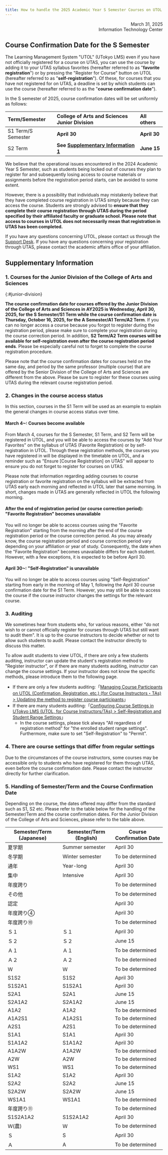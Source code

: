 ```yaml
---
title: How to handle the 2025 Academic Year S Semester Courses on UTOL
---
```


<div style="text-align: right;">
<span>March 31, 2025</span><br />
<span>Information Technology Center</span><br />
</div>

## Course Confirmation Date for the S Semester

The Learning Management System "UTOL" (UTokyo LMS) even if you have not officially registered for a course on UTAS, you can use the course by adding it to your UTAS syllabus favorites (hereafter referred to as "**favorite registration**") or by pressing the "Register for Course" button on UTOL (hereafter referred to as "**self-registration**"). Of these, for courses that you have not registered for on UTAS, a deadline is set by which students can use the course (hereafter referred to as the "**course confirmation date**").

In the S semester of 2025, course confirmation dates will be set uniformly as follows:

| Term/Semester      | College of Arts and Sciences Junior Division            | All others   |
| :----------------- | :------------------------------------------------------ | :----------- |
| S1 Term/S Semester | **April 30**                                            | **April 30** |
| S2 Term            | **See [Supplementary Information 1](#junior-division)** | **June 15**  |

We believe that the operational issues encountered in the 2024 Academic Year S Semester, such as students being locked out of courses they plan to register for and subsequently losing access to course materials or assignments before the registration period starts, can be avoided to some extent.

However, there is a possibility that individuals may mistakenly believe that they have completed course registration in UTAS simply because they can access the course. Students are strongly advised to **ensure that they complete their course registration through UTAS during the period specified by their affiliated faculty or graduate school. Please note that access to courses in UTOL does not necessarily mean that registration in UTAS has been completed.**

If you have any questions concerning UTOL, please contact us through the [Support Desk](/en/support/). If you have any questions concerning your registration through UTAS, please contact the academic affairs office of your affiliation.

## Supplementary Information

### 1. Courses for the Junior Division of the College of Arts and Sciences

{:#junior-division}

**The course confirmation date for courses offered by the Junior Division of the College of Arts and Sciences in AY2025 is Wednesday, April 30, 2025, for the S Semester/S1 Term while the course confirmation date is Thursday, October 16, 2025, for the A Semester/A1 Term/A2 Term**. If you can no longer access a course because you forgot to register during the registration period, please make sure to complete your registration during the course correction period. In addition, **S2 Term/A2 Term courses will be available for self-registration even after the course registration period ends**. Please be especially careful not to forget to complete the course registration procedure.

Please note that the course confirmation dates for courses held on the same day, and period by the same professor (multiple course) that are offered by the Senior Division of the College of Arts and Sciences are different from the above. Please be sure to register for these courses using UTAS during the relevant course registration period.

### 2. Changes in the course access status

In this section, courses in the S1 Term will be used as an example to explain the general changes in course access status over time.

#### March 4~: Courses become available

From March 4, courses for the S Semester, S1 Term, and S2 Term will be registered in UTOL, and you will be able to access the courses by "Add Your Favorites" on the syllabus of UTAS (Favorite Registration) or by self-registration in UTOL. Through these registration methods, the courses you have registered in will be displayed in the timetable on UTOL, and a reminder such as "Ensure [Course Registration] on UTAS" will appear to ensure you do not forget to register for courses on UTAS.

Please note that information regarding adding courses to course registration or favorite registration on the syllabus will be extracted from UTAS early each morning and reflected in UTOL later that same morning. In short, changes made in UTAS are generally reflected in UTOL the following morning.

#### After the end of registration period (or course correction period): "Favorite Registration" becomes unavailable

You will no longer be able to access courses using the "Favorite Registration" starting from the morning after the end of the course registration period or the course correction period. As you may already know, the course registration period and course correction period vary depending on your affiliation or year of study. Consequently, the date when the "Favorite Registration" becomes unavailable differs for each student. However, with a few exceptions, it is expected to be before April 30.

#### April 30~: "Self-Registration" is unavailable

You will no longer be able to access courses using "Self-Registration" starting from early in the morning of May 1, following the April 30 course confirmation date for the S1 Term. However, you may still be able to access the course if the course instructor changes the settings for the relevant course.

### 3. Auditing

We sometimes hear from students who, for various reasons, either "do not wish to or cannot officially register for courses through UTAS but still want to audit them". It is up to the course instructors to decide whether or not to allow such students to audit. Please contact the instructor directly to discuss this matter.

To allow audit students to view UTOL, if there are only a few students auditing, instructor can update the student's registration method to "Register instructor", or if there are many students auditing, instructor can change the course settings. If your instructor does not know the specific methods, please introduce them to the following page.

- If there are only a few students auditing:「[Managing Course Participants on UTOL (Confirmation, Registration, etc.) (for Course Instructors・TAs) \> Updating the method to register course participants](/en/utol/lecturers/settings/course_participants/#update)」
- If there are many students auditing:「[Configuring Course Settings in UTokyo LMS (UTOL, for Course Instructors/TAs) \> Self-Registration and Student Range Settings](/en/utol/lecturers/settings/#self-registration-and-content-use-scope)」
  - In the course settings, please tick always "All regardless of registration method" for "the enrolled student range settings". Furthermore, make sure to set "Self-Registration" to "Permit".

### 4. There are course settings that differ from regular settings

Due to the circumstances of the course instructors, some courses may be accessible only to students who have registered for them through UTAS, even before the course confirmation date. Please contact the instructor directly for further clarification.

### 5. Handling of Semester/Term and the Course Confirmation Date

Depending on the course, the dates offered may differ from the standard such as S1, S2 etc. Please refer to the table below for the handling of the Semester/Term and the course confirmation dates. For the Junior Division of the College of Arts and Sciences, please refer to the table above.

| Semester/Term (Japanese) | Semester/Term (English) | Course Confirmation Date |
| ------------------------ | ----------------------- | ------------------------ |
| 夏学期                   | Summer semester         | April 30                 |
| 冬学期                   | Winter semester         | To be determined         |
| 通年                     | Year-long               | April 30                 |
| 集中                     | Intensive               | April 30                 |
| 年度跨り                 |                         | To be determined         |
| その他                   |                         | To be determined         |
| 認定                     |                         | April 30                 |
| 年度跨り④                |                         | April 30                 |
| 年度跨り⑩                |                         | To be determined         |
| Ｓ１                     | Ｓ１                    | April 30                 |
| Ｓ２                     | Ｓ２                    | June 15                  |
| Ａ１                     | Ａ１                    | To be determined         |
| Ａ２                     | Ａ２                    | To be determined         |
| Ｗ                       | Ｗ                      | To be determined         |
| S1S2                     | S1S2                    | April 30                 |
| S1S2A1                   | S1S2A1                  | April 30                 |
| S2A1                     | S2A1                    | June 15                  |
| S2A1A2                   | S2A1A2                  | June 15                  |
| A1A2                     | A1A2                    | To be determined         |
| A1A2S1                   | A1A2S1                  | To be determined         |
| A2S1                     | A2S1                    | To be determined         |
| S1A1                     | S1A1                    | April 30                 |
| S1A1A2                   | S1A1A2                  | April 30                 |
| A1A2W                    | A1A2W                   | To be determined         |
| A2W                      | A2W                     | To be determined         |
| WS1                      | WS1                     | To be determined         |
| S1A2                     | S1A2                    | April 30                 |
| S2A2                     | S2A2                    | June 15                  |
| S2A2W                    | S2A2W                   | June 15                  |
| WS1A1                    | WS1A1                   | To be determined         |
| 年度跨り⑪                |                         | To be determined         |
| S1S2A1A2                 | S1S2A1A2                | April 30                 |
| Ｗ(農)                   | Ｗ                      | To be determined         |
| Ｓ                       | S                       | April 30                 |
| Ａ                       | A                       | To be determined         |
